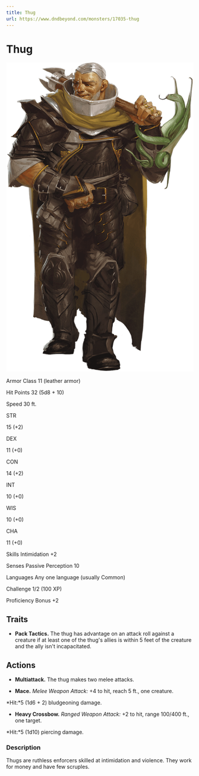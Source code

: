 ```yaml
---
title: Thug
url: https://www.dndbeyond.com/monsters/17035-thug
---
```


# Thug

![Thug](thug.png)

Armor Class
11
(leather armor)

Hit Points
32
(5d8 + 10)

Speed
30 ft.

STR

15
(+2)

DEX

11
(+0)

CON

14
(+2)

INT

10
(+0)

WIS

10
(+0)

CHA

11
(+0)

Skills
Intimidation +2

Senses
Passive Perception 10

Languages
Any one language (usually Common)

Challenge
1/2 (100 XP)

Proficiency Bonus
+2

## Traits

* **Pack Tactics.** The thug has advantage on an attack roll against a creature if at least one of the thug's allies is within 5 feet of the creature and the ally isn't incapacitated.

## Actions

* **Multiattack.** The thug makes two melee attacks.

* **Mace.** *Melee Weapon Attack:* +4 to hit, reach 5 ft., one creature.

*Hit:*5 (1d6 + 2) bludgeoning damage.

* **Heavy Crossbow.** *Ranged Weapon Attack:* +2 to hit, range 100/400 ft., one target.

*Hit:*5 (1d10) piercing damage.

### Description

Thugs are ruthless enforcers skilled at intimidation and violence. They work for money and have few scruples.
